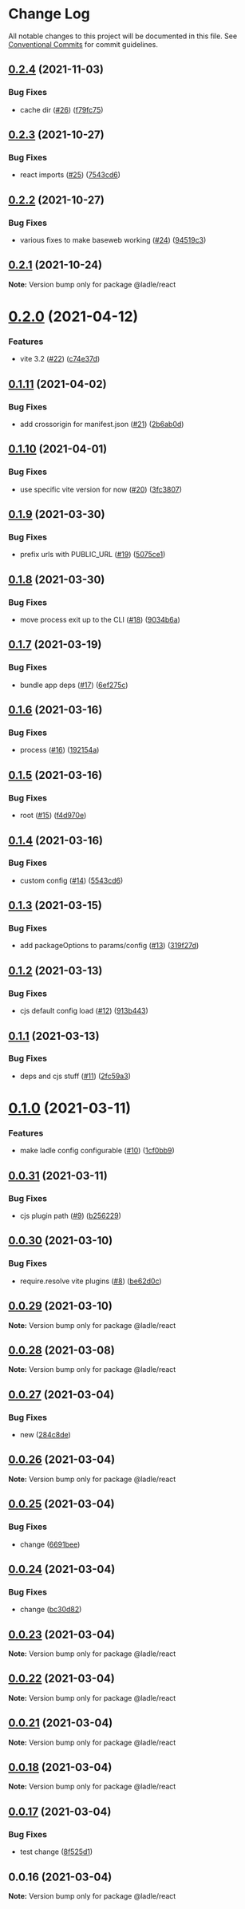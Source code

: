 # Change Log

All notable changes to this project will be documented in this file.
See [Conventional Commits](https://conventionalcommits.org) for commit guidelines.

## [0.2.4](https://github.com/tajo/ladle/compare/@ladle/react@0.2.3...@ladle/react@0.2.4) (2021-11-03)


### Bug Fixes

* cache dir ([#26](https://github.com/tajo/ladle/issues/26)) ([f79fc75](https://github.com/tajo/ladle/commit/f79fc7553ea8b89b39c3b529c7162e5edd6c6fd3))





## [0.2.3](https://github.com/tajo/ladle/compare/@ladle/react@0.2.2...@ladle/react@0.2.3) (2021-10-27)


### Bug Fixes

* react imports ([#25](https://github.com/tajo/ladle/issues/25)) ([7543cd6](https://github.com/tajo/ladle/commit/7543cd618a0b8f1fdc636c7fd7c684fb2d78adca))





## [0.2.2](https://github.com/tajo/ladle/compare/@ladle/react@0.2.1...@ladle/react@0.2.2) (2021-10-27)


### Bug Fixes

* various fixes to make baseweb working ([#24](https://github.com/tajo/ladle/issues/24)) ([94519c3](https://github.com/tajo/ladle/commit/94519c3c767cd5d20948117a04bd2b41ffcb4719))





## [0.2.1](https://github.com/tajo/ladle/compare/@ladle/react@0.2.0...@ladle/react@0.2.1) (2021-10-24)

**Note:** Version bump only for package @ladle/react





# [0.2.0](https://github.com/tajo/ladle/compare/@ladle/react@0.1.11...@ladle/react@0.2.0) (2021-04-12)

### Features

- vite 3.2 ([#22](https://github.com/tajo/ladle/issues/22)) ([c74e37d](https://github.com/tajo/ladle/commit/c74e37db9a12f710c26132ca28e420fb18edacb5))

## [0.1.11](https://github.com/tajo/ladle/compare/@ladle/react@0.1.10...@ladle/react@0.1.11) (2021-04-02)

### Bug Fixes

- add crossorigin for manifest.json ([#21](https://github.com/tajo/ladle/issues/21)) ([2b6ab0d](https://github.com/tajo/ladle/commit/2b6ab0deb86befb801a599c1c479e4e196e4b1ec))

## [0.1.10](https://github.com/tajo/ladle/compare/@ladle/react@0.1.9...@ladle/react@0.1.10) (2021-04-01)

### Bug Fixes

- use specific vite version for now ([#20](https://github.com/tajo/ladle/issues/20)) ([3fc3807](https://github.com/tajo/ladle/commit/3fc380722d30787a924637345ffda6b531663730))

## [0.1.9](https://github.com/tajo/ladle/compare/@ladle/react@0.1.8...@ladle/react@0.1.9) (2021-03-30)

### Bug Fixes

- prefix urls with PUBLIC_URL ([#19](https://github.com/tajo/ladle/issues/19)) ([5075ce1](https://github.com/tajo/ladle/commit/5075ce1bdab95b1be1d7530bb0d1f0b75b89f777))

## [0.1.8](https://github.com/tajo/ladle/compare/@ladle/react@0.1.7...@ladle/react@0.1.8) (2021-03-30)

### Bug Fixes

- move process exit up to the CLI ([#18](https://github.com/tajo/ladle/issues/18)) ([9034b6a](https://github.com/tajo/ladle/commit/9034b6a28fc614f8fe388cc515d2a2082df512a3))

## [0.1.7](https://github.com/tajo/ladle/compare/@ladle/react@0.1.6...@ladle/react@0.1.7) (2021-03-19)

### Bug Fixes

- bundle app deps ([#17](https://github.com/tajo/ladle/issues/17)) ([6ef275c](https://github.com/tajo/ladle/commit/6ef275c6308ac4aa659398e28c11c77230462b2a))

## [0.1.6](https://github.com/tajo/ladle/compare/@ladle/react@0.1.5...@ladle/react@0.1.6) (2021-03-16)

### Bug Fixes

- process ([#16](https://github.com/tajo/ladle/issues/16)) ([192154a](https://github.com/tajo/ladle/commit/192154a495ff0731f949129c376a297a1482d3e4))

## [0.1.5](https://github.com/tajo/ladle/compare/@ladle/react@0.1.4...@ladle/react@0.1.5) (2021-03-16)

### Bug Fixes

- root ([#15](https://github.com/tajo/ladle/issues/15)) ([f4d970e](https://github.com/tajo/ladle/commit/f4d970ef1a9011522edff713f8f8fb742f7dd99a))

## [0.1.4](https://github.com/tajo/ladle/compare/@ladle/react@0.1.3...@ladle/react@0.1.4) (2021-03-16)

### Bug Fixes

- custom config ([#14](https://github.com/tajo/ladle/issues/14)) ([5543cd6](https://github.com/tajo/ladle/commit/5543cd6ddbaaf092ae3942782eb48fc4564a7a34))

## [0.1.3](https://github.com/tajo/ladle/compare/@ladle/react@0.1.2...@ladle/react@0.1.3) (2021-03-15)

### Bug Fixes

- add packageOptions to params/config ([#13](https://github.com/tajo/ladle/issues/13)) ([319f27d](https://github.com/tajo/ladle/commit/319f27d561f5e968ecb23ba51dfa73cdfc4f14ed))

## [0.1.2](https://github.com/tajo/ladle/compare/@ladle/react@0.1.1...@ladle/react@0.1.2) (2021-03-13)

### Bug Fixes

- cjs default config load ([#12](https://github.com/tajo/ladle/issues/12)) ([913b443](https://github.com/tajo/ladle/commit/913b443183651e3271a6856086c90956caf5402f))

## [0.1.1](https://github.com/tajo/ladle/compare/@ladle/react@0.1.0...@ladle/react@0.1.1) (2021-03-13)

### Bug Fixes

- deps and cjs stuff ([#11](https://github.com/tajo/ladle/issues/11)) ([2fc59a3](https://github.com/tajo/ladle/commit/2fc59a3bf13018a6b9a97826b86d85260eff6fe9))

# [0.1.0](https://github.com/tajo/ladle/compare/@ladle/react@0.0.31...@ladle/react@0.1.0) (2021-03-11)

### Features

- make ladle config configurable ([#10](https://github.com/tajo/ladle/issues/10)) ([1cf0bb9](https://github.com/tajo/ladle/commit/1cf0bb9a836d65d4d21c474f0995f6141fb54c39))

## [0.0.31](https://github.com/tajo/ladle/compare/@ladle/react@0.0.30...@ladle/react@0.0.31) (2021-03-11)

### Bug Fixes

- cjs plugin path ([#9](https://github.com/tajo/ladle/issues/9)) ([b256229](https://github.com/tajo/ladle/commit/b256229d5335d345b8f692f2112ca91d6f41d3c4))

## [0.0.30](https://github.com/tajo/ladle/compare/@ladle/react@0.0.29...@ladle/react@0.0.30) (2021-03-10)

### Bug Fixes

- require.resolve vite plugins ([#8](https://github.com/tajo/ladle/issues/8)) ([be62d0c](https://github.com/tajo/ladle/commit/be62d0c09610f463a4bcd7f1cf8e5d0597b7363a))

## [0.0.29](https://github.com/tajo/ladle/compare/@ladle/react@0.0.28...@ladle/react@0.0.29) (2021-03-10)

**Note:** Version bump only for package @ladle/react

## [0.0.28](https://github.com/tajo/ladle/compare/@ladle/react@0.0.27...@ladle/react@0.0.28) (2021-03-08)

**Note:** Version bump only for package @ladle/react

## [0.0.27](https://github.com/tajo/ladle/compare/@ladle/react@0.0.26...@ladle/react@0.0.27) (2021-03-04)

### Bug Fixes

- new ([284c8de](https://github.com/tajo/ladle/commit/284c8de78ff61a97d42e44e467aa53344c24a6f3))

## [0.0.26](https://github.com/tajo/ladle/compare/@ladle/react@0.0.25...@ladle/react@0.0.26) (2021-03-04)

**Note:** Version bump only for package @ladle/react

## [0.0.25](https://github.com/tajo/ladle/compare/@ladle/react@0.0.24...@ladle/react@0.0.25) (2021-03-04)

### Bug Fixes

- change ([6691bee](https://github.com/tajo/ladle/commit/6691bee0aa1562cd991303da999afcd30888ea1e))

## [0.0.24](https://github.com/tajo/ladle/compare/@ladle/react@0.0.23...@ladle/react@0.0.24) (2021-03-04)

### Bug Fixes

- change ([bc30d82](https://github.com/tajo/ladle/commit/bc30d82be6cbea4ff3ec52a1e4fd2c9f88b91fd4))

## [0.0.23](https://github.com/tajo/ladle/compare/@ladle/react@0.0.22...@ladle/react@0.0.23) (2021-03-04)

**Note:** Version bump only for package @ladle/react

## [0.0.22](https://github.com/tajo/ladle/compare/@ladle/react@0.0.21...@ladle/react@0.0.22) (2021-03-04)

**Note:** Version bump only for package @ladle/react

## [0.0.21](https://github.com/tajo/ladle/compare/@ladle/react@0.0.18...@ladle/react@0.0.21) (2021-03-04)

**Note:** Version bump only for package @ladle/react

## [0.0.18](https://github.com/tajo/ladle/compare/@ladle/react@0.0.17...@ladle/react@0.0.18) (2021-03-04)

**Note:** Version bump only for package @ladle/react

## [0.0.17](https://github.com/tajo/ladle/compare/@ladle/react@0.0.16...@ladle/react@0.0.17) (2021-03-04)

### Bug Fixes

- test change ([8f525d1](https://github.com/tajo/ladle/commit/8f525d13080fd466fb2f5fad89773a2cd4fa7b06))

## 0.0.16 (2021-03-04)

**Note:** Version bump only for package @ladle/react

